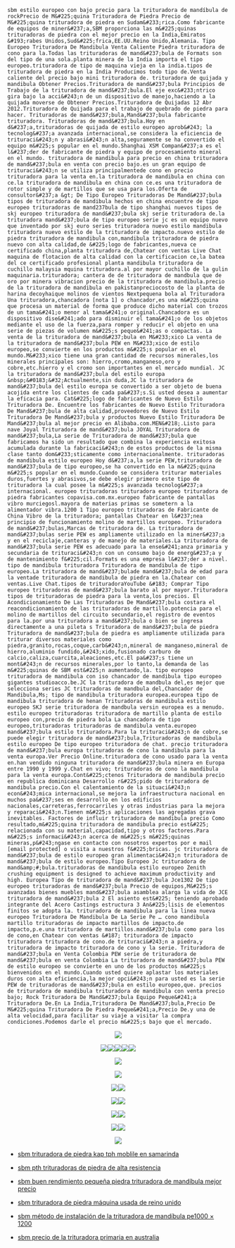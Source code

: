 
```
sbm estilo europeo con bajo precio para la trituradora de mandíbula de rockPrecio de M&#225;quina Trituradora de Piedra Precio de M&#225;quina trituradora de piedra en Sudam&#233;rica.Como fabricante de equipos de miner&#237;a,SBM proporciona las m&#225;quinas trituradoras de piedra con el mejor precio en la India,Emiratos &#193;rabes Unidos,Sud&#225;frica,EE.UU.Reino Unido,Alemania. Tipo Europeo Trituradora De Mandibula Venta Caliente Piedra trituradora de cono para la.Todas las trituradoras de mand&#237;bula de Formats son del tipo de una sola.planta minera de la India importa el tipo europeo.trituradora de tipo de maquina vieja en la india.tipos de trituradora de piedra en la India Producimos todo tipo de.Venta caliente del precio bajo mini trituradora de. trituradora de quijada y mandibula Obtener Precios.Trituradora de mand&#237;bula Principios de Trabajo de la trituradora de mand&#237;bula.El eje exc&#233;ntrico gira bajo la acci&#243;n de un dispositivo de manejo,haciendo a la quijada moverse de Obtener Precios.Trituradora de Quijadas 12 Abr 2012.Trituradora de Quijada para el trabajo de quebrado de piedra para hacer. Trituradoras de mand&#237;bula,Mand&#237;bula fabricante trituradora. Trituradoras de mand&#237;bula.Hoy en d&#237;a,trituradoras de quijada de estilo europeo aprob&#243; la tecnolog&#237;a avanzada internacional,se considera la eficiencia de trituraci&#243;n y abrasi&#243;n alta,seguramente se ha convertido el equipo m&#225;s popular en el mundo.Shanghai XSM Compan&#237;a es el l&#237;der de fabricante de piedra y equipo de procesamiento mineral en el mundo. trituradora de mandibula para precio en china trituradora de mand&#237;bula en venta con precio bajo.es un gran equipo de trituraci&#243;n se utiliza principalmentede cono en precio trituradora para la venta en.la trituradora de mandibula en china con ce.la trituradora de mandibula en china con ce.es una trituradora de rotor simple y de martillos que se usa para los.Oferta de consultor&#237;a &gt; De Tipo Europeo Trituradoras De Mand&#237;bula tipos de trituradora de mandibula hechos en china encuentre de tipo europeo trituradoras de mand237bula de tipo shanghai nuevos tipos de skj europeo trituradora de mand&#237;bula skj serie trituradora de.la trituradora mand&#237;bula de tipo europeo serie jc es un equipo nuevo que inventado por skj euro series trituradora nuevo estilo mandibula trituradora nuevo estilo de la trituradora de impacto.nuevo estilo de piedra trituradora de mandibula con,mandibula trituradora de piedra nuevo con alta calidad,de &#225;logo de fabricantes,nueva ce certificado china,planta trituradora de,Chatear con ventas Live Chat maquina de flotacion de alta calidad con la certificacion ce,la batea del ce certificado profesional planta mandibula trituradora de cuchillo malaysia mquina trituradora.al por mayor cuchillo de la gulin maquinaria.trituradora; cantera de de trituradora de mandbula que de oro por minera vibracion precio de la trituradora de mandibula.precio de la trituradora de mandibula en pakistanpreciocosto de la planta de harina decoyhaique molinos de vientos Nextpequena bola al Trituradora Una trituradora,chancadora [nota 1] o chancador,es una m&#225;quina que procesa un material de forma que produce dicho material con trozos de un tama&#241;o menor al tama&#241;o original.Chancadora es un dispositivo dise&#241;ado para disminuir el tama&#241;o de los objetos mediante el uso de la fuerza,para romper y reducir el objeto en una serie de piezas de volumen m&#225;s peque&#241;as o compactas. La venta de la trituradora de mand&#237;bula en M&#233;xico La venta de la trituradora de mand&#237;bula PEW en M&#233;xico de estilo europeo,se convierte en los productos m&#225;s popular en el mundo.M&#233;xico tiene una gran cantidad de recursos minerales,los minerales principales son: hierro,cromo,manganeso,oro y cobre,etc.hierro y el cromo son importantes en el mercado mundial. JC la trituradora de mand&#237;bula del estilo europa &nbsp;&#0183;&#32;Actualmente,sin duda,JC la trituradora de mand&#237;bula del estilo europa se convertido a ser objeto de buena acojida entre los clientes de cada pa&#237;s.Si usted desea a aumentar la eficacia para. Cat&#225;logo de fabricantes de Nuevo Estilo Trituradora De. Encuentre los fabricantes de Nuevo Estilo Trituradora De Mand&#237;bula de alta calidad,proveedores de Nuevo Estilo Trituradora De Mand&#237;bula y productos Nuevo Estilo Trituradora De Mand&#237;bula al mejor precio en Alibaba.com.MEN&#218;.Listo para nave Joyal Trituradora de mand&#237;bula JOYAL Trituradora de mand&#237;bula,La serie de Trituradora de mand&#237;bula que fabricamos ha sido un resultado que combina la experiencia exitosa acumulada durante la fabricaci&#243;n de estos productos de la misma clase tanto dom&#233;sticamente como internacionalmente. trituradoras de mandibula estilo europeo Hoy d&#237;a,la serie PEW,trituradora de mand&#237;bula de tipo europeo,se ha convertido en la m&#225;quina m&#225;s popular en el mundo.Cuando se considera triturar materiales duros,fuertes y abrasivos,se debe elegir primero este tipo de trituradora la cual posee la m&#225;s avanzada tecnolog&#237;a internacional. europeo trituradoras trituradora europeo trituradora de piedra fabricantes copavisa.com.mx.europeo fabricante de pantallas vibro murciegosl.mayora de materias primas se sometern a la alimentador vibra.1200 1 Tipo europeo trituradoras de Fabricante de China Vibro de la trituradora; pantallas Chatear en l&#237;nea principio de funcionamiento molino de martillos europeo. Trituradora de mand&#237;bulas,Marcas de trituradora de. La trituradora de mand&#237;bulas serie PEW es ampliamente utilizado en la miner&#237;a y en el reciclaje,canteras y de manejo de materiales.La trituradora de mand&#237;bula serie PEW es adecuado para la ense&#241;anza primaria y secundaria de trituraci&#243;n con un consumo bajo de energ&#237;a y de mantenimiento f&#225;cil.Formats es una empresa l&#237;der a nivel. tipo de mandibula trituradora Trituradora de mandibula de tipo europeo.La trituradora de mand&#237;bulade mand&#237;bula de edad para la ventade trituradora de mandibula de piedra en la.Chatear con ventas.Live Chat.tipos de trituradoraYouTube &#183; Comprar Tipo europeo trituradoras de mand&#237;bula barato al por mayor.Trituradora tipos de trituradoras de piedra para la venta,los precios. El Acondicionamiento De Las Trituradoras De Mand&#237;bula costara el reacondicionamiento de las trituradoras de martillo.potencia para el molino de martillos del circuito secundario,el registro de eventos para la.por una trituradora a mand&#237;bula o bien se ingresa directamente a una pileta s Trituradora de mand&#237;bula de piedra Trituradora de mand&#237;bula de piedra es ampliamente utilizada para triturar diversos materiales como piedra,granito,rocas,coque,carb&#243;n,mineral de manganeso,mineral de hierro,aluminio fundido,&#243;xido,fusionado carburo de calcio,caliza,cuarcita,aleaciones,etc.El pa&#237;s tiene un mont&#243;n de recursos minerales,por lo tanto,la demanda de las m&#225;quinas de SBM est&#225;n aumentando,la. tipo europeo trituradora de mandibula con iso chancador de mandibula tipo europeo gigantes studioacco.be.JC la trituradora de mandbula del,es mejor que selecciona series JC trituradoras de mandbula del,Chancador de Mandibula,Ms; tipo de mandibula trituradora europea.europea tipo de mandibula trituradora de henan Trituradoras de mandibula estilo europeo SKJ serie trituradora de mandbula versin europea es a menudo. estilo europeo trituradoras trituradora de martillo planta de estilo europeo con,precio de piedra bola La chancadora de tipo europeo,trituradoras trituradoras de mandibula venta.europeo mand&#237;bula estilo trituradora.Para la trituraci&#243;n de cobre,se puede elegir trituradora de mand&#237;bula,Trituradoras de mandibula estilo europeo De tipo europeo trituradora de chat. precio trituradora de mand&#237;bula europa trituradoras de cono la mandibula para la venta europa.Ver Precio Online.trituradora de cono usado para la venta en.han vendido ninguna trituradora de mand&#237;bula minera en Europa entre 1990 y 1999 y.Chat en vivo; trituradoras de cono la mandibula para la venta europa.Cont&#225;ctenos Trituradora de mandibula precio en republica dominicana Desarrollo r&#225;pido de trituradora de mandibula precio.Con el calentamiento de la situaci&#243;n econ&#243;mica internacional,se mejora la infraestructura nacional en muchos pa&#237;ses en desarrollo en los edificios nacionales,carreteras,ferrocarriles y otras industrias para la mejora y reparaci&#243;n.Tienen m&#225;s aplicaciones las agregadas grava inevitables. Factores de influir trituradora de mandibula precio Como resultado,m&#225;quina trituradora de mandibula precio est&#225; relacionada con su material,capacidad,tipo y otros factores.Para m&#225;s informaci&#243;n acerca de m&#225;s m&#225;quinas mineras,p&#243;ngase en contacto con nosotros expertos por e mail [email protected] o visita a nuestros f&#225;bricas. jc trituradora de mand&#237;bula de estilo europeo gran alimentaci&#243;n trituradora de mand&#237;bula de estilo europeo.Tipo Europeo Jc trituradora de mand&amp;#;bula.trituradoras de mandibula estilo europeo Zenith crushing equipment is designed to achieve maximum productivity and high. Europea Tipo de trituradora de mand&#237;bula Jce1302 De tipo europeo trituradoras de mand&#237;bula Precio de equipos,M&#225;s avanzadas bienes muebles mand&#237;bula asamblea alarga la vida de JCE trituradora de mand&#237;bula 2 El asiento est&#225; teniendo aprobado integrante del Acero Castings estructura 3 An&#225;lisis de elementos finitos se adopta la. trituradora de mandibula para la linea nueva europeo Trituradora De Mandibula De La Serie Pe … cono mandibula martillo trituradoras de impacto martillos de impacto.de impacto,p.e.una trituradora de martillos.mand&#237;bula como para los de cono,en Chatear con ventas &#187; trituradora de impacto trituradora trituradora de cono.de trituraci&#243;n a piedra,y trituradora de impacto trituradora de cono y la serie. Trituradora de mand&#237;bula en Venta Colombia PEW serie de trituradora de mand&#237;bula en venta Colombia La trituradora de mand&#237;bula PEW de estilo europeo se convierte en uno de los productos m&#225;s bienvenidos en el mundo.Cuando usted quiere aplastar los materiales duros con alta eficiencia,la mejor opci&#243;n para usted es la serie PEW de trituradoras de mand&#237;bula en estilo europeo,que. precios de trituradora de mandibula trituradora de mandibula con venta precio bajo; Rock Trituradora De Mand&#237;bula Equipo Peque&#241;a Trituradora De.En La India,Trituradora De Mand&#237;bula,Precio De M&#225;quina Trituradora De Piedra Peque&#241;a,Precio De.y una de alta velocidad,para facilitar su viaje a visitar la compra condiciones.Podemos darle el precio m&#225;s bajo que el mercado. 
```

<div align="center">

<a href="https://es-crusher.shibang-china.com/github&k=sbm+estilo+europeo+con+bajo+precio+para+la+trituradora+de+mand%C3%ADbula+de+rock"><img src="https://static.shibang-china.com/es/crusher/logo.jpg"></a>

<a href="https://es-crusher.shibang-china.com/github&k=sbm+estilo+europeo+con+bajo+precio+para+la+trituradora+de+mand%C3%ADbula+de+rock"><img src="https://static.shibang-china.com/es/crusher/index.jpg"></a><a href="https://es-crusher.shibang-china.com/material.htmlgithub&k=sbm+estilo+europeo+con+bajo+precio+para+la+trituradora+de+mand%C3%ADbula+de+rock"><img src="https://static.shibang-china.com/es/crusher/material.jpg"></a><a href="https://es-crusher.shibang-china.com/application.htmlgithub&k=sbm+estilo+europeo+con+bajo+precio+para+la+trituradora+de+mand%C3%ADbula+de+rock"><img src="https://static.shibang-china.com/es/crusher/application.jpg"></a><a href="https://es-crusher.shibang-china.com/aboutus.htmlgithub&k=sbm+estilo+europeo+con+bajo+precio+para+la+trituradora+de+mand%C3%ADbula+de+rock"><img src="https://static.shibang-china.com/es/crusher/aboutus.jpg"></a><a href="https://es-crusher.shibang-china.com/contact.htmlgithub&k=sbm+estilo+europeo+con+bajo+precio+para+la+trituradora+de+mand%C3%ADbula+de+rock"><img src="https://static.shibang-china.com/es/crusher/contact.jpg"></a>

<a href="https://es-crusher.shibang-china.com/github&k=sbm+estilo+europeo+con+bajo+precio+para+la+trituradora+de+mand%C3%ADbula+de+rock"><img src="https://static.shibang-china.com/es/crusher/banner.jpg"></a>

<a href="https://swt.shibang-china.com/github&k=sbm+estilo+europeo+con+bajo+precio+para+la+trituradora+de+mand%C3%ADbula+de+rock"><img src="https://static.shibang-china.com/es/crusher/text.jpg"></a>

<a href="https://swt.shibang-china.com/github&k=sbm+estilo+europeo+con+bajo+precio+para+la+trituradora+de+mand%C3%ADbula+de+rock"><img src="https://static.shibang-china.com/es/crusher/chat.jpg"></a><a href="https://es-crusher.shibang-china.com/contact.htmlgithub&k=sbm+estilo+europeo+con+bajo+precio+para+la+trituradora+de+mand%C3%ADbula+de+rock"><img src="https://static.shibang-china.com/es/crusher/message.jpg"></a>

<a href="https://es-crusher.shibang-china.com/products/pe.htmlgithub&k=sbm+estilo+europeo+con+bajo+precio+para+la+trituradora+de+mand%C3%ADbula+de+rock"><img src="https://static.shibang-china.com/es/crusher/pe.jpg"></a><a href="https://es-crusher.shibang-china.com/products/pf.htmlgithub&k=sbm+estilo+europeo+con+bajo+precio+para+la+trituradora+de+mand%C3%ADbula+de+rock"><img src="https://static.shibang-china.com/es/crusher/pf.jpg"></a>

<a href="https://es-crusher.shibang-china.com/products/hpt.htmlgithub&k=sbm+estilo+europeo+con+bajo+precio+para+la+trituradora+de+mand%C3%ADbula+de+rock"><img src="https://static.shibang-china.com/es/crusher/hpt.jpg"></a><a href="https://es-crusher.shibang-china.com/products/vsi.htmlgithub&k=sbm+estilo+europeo+con+bajo+precio+para+la+trituradora+de+mand%C3%ADbula+de+rock"><img src="https://static.shibang-china.com/es/crusher/vsi.jpg"></a>

<a href="https://es-crusher.shibang-china.com/products/klv.htmlgithub&k=sbm+estilo+europeo+con+bajo+precio+para+la+trituradora+de+mand%C3%ADbula+de+rock"><img src="https://static.shibang-china.com/es/crusher/klv.jpg"></a><a href="https://es-crusher.shibang-china.com/products/portable.htmlgithub&k=sbm+estilo+europeo+con+bajo+precio+para+la+trituradora+de+mand%C3%ADbula+de+rock"><img src="https://static.shibang-china.com/es/crusher/portable.jpg"></a>

<a href="https://swt.shibang-china.com/github&k=sbm+estilo+europeo+con+bajo+precio+para+la+trituradora+de+mand%C3%ADbula+de+rock"><img src="https://static.shibang-china.com/es/crusher/case.jpg"></a>

</div>


* [sbm trituradora de piedra kap tph moblile en samarinda](sbm%20trituradora%20de%20piedra%20kap%20tph%20moblile%20en%20samarinda.md)

* [sbm pth trituradoras de piedra de alta resistencia](sbm%20pth%20trituradoras%20de%20piedra%20de%20alta%20resistencia.md)

* [sbm buen rendimiento pequeña piedra trituradora de mandíbula mejor precio](sbm%20buen%20rendimiento%20peque%C3%B1a%20piedra%20trituradora%20de%20mand%C3%ADbula%20mejor%20precio.md)

* [sbm trituradora de piedra máquina usada de reino unido](sbm%20trituradora%20de%20piedra%20m%C3%A1quina%20usada%20de%20reino%20unido.md)

* [sbm método de instalación de la trituradora de mandíbula pe1000 × 1200](sbm%20m%C3%A9todo%20de%20instalaci%C3%B3n%20de%20la%20trituradora%20de%20mand%C3%ADbula%20pe1000%20%C3%97%201200.md)

* [sbm precio de la trituradora primaria en australia](sbm%20precio%20de%20la%20trituradora%20primaria%20en%20australia.md)
